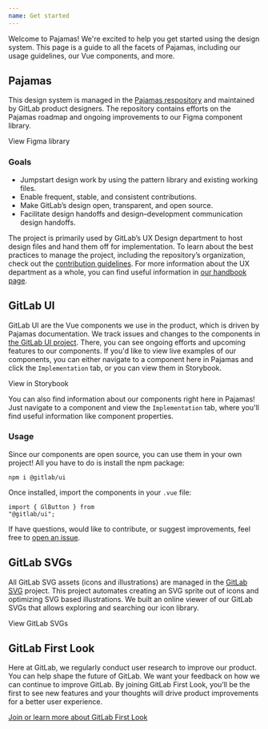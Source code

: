 ```yaml
---
name: Get started
---
```


Welcome to Pajamas! We're excited to help you get started using the design system. This page is a guide to all the facets of Pajamas, including our usage guidelines, our Vue components, and more.

## Pajamas

This design system is managed in the [Pajamas respository](https://gitlab.com/gitlab-org/gitlab-services/design.gitlab.com) and maintained by GitLab product designers. The repository contains efforts on the Pajamas roadmap and ongoing improvements to our Figma component library.

<div class="app-styles">
  <gl-button href="https://www.figma.com/file/qEddyqCrI7kPSBjGmwkZzQ/Component-library" target="_blank">View Figma library<gl-icon name="external-link" class="gl-ml-2" /></gl-button>
</div>

### Goals

- Jumpstart design work by using the pattern library and existing working files.
- Enable frequent, stable, and consistent contributions.
- Make GitLab’s design open, transparent, and open source.
- Facilitate design handoffs and design–development communication design handoffs.

The project is primarily used by GitLab’s UX Design department to host design files and hand them off for implementation. To learn about the best practices to manage the project, including the repository’s organization, check out the [contribution guidelines](https://gitlab.com/gitlab-org/gitlab-design/blob/master/CONTRIBUTING.md). For more information about the UX department as a whole, you can find useful information in [our handbook page](https://about.gitlab.com/handbook/engineering/ux/).

## GitLab UI

GitLab UI are the Vue components we use in the product, which is driven by Pajamas documentation. We track issues and changes to the components in [the GitLab UI project](https://gitlab.com/gitlab-org/gitlab-ui). There, you can see ongoing efforts and upcoming features to our components. If you'd like to view live examples of our components, you can either navigate to a component here in Pajamas and click the `Implementation` tab, or you can view them in Storybook.

<div class="app-styles">
  <gl-button href="https://gitlab-org.gitlab.io/gitlab-ui/?path=/story/base-accordion--default" target="_blank">View in Storybook<gl-icon name="external-link" class="gl-ml-2" /></gl-button>
</div>

You can also find information about our components right here in Pajamas! Just navigate to a component and view the `Implementation` tab, where you'll find useful information like component properties.

### Usage

Since our components are open source, you can use them in your own project! All you have to do is install the npm package:

<code class="gl-p-4 gl-mb-2 w-100">npm i @gitlab/ui</code>

Once installed, import the components in your `.vue` file:

<code class="gl-p-4 gl-mb-2 w-100">import { GlButton } from "@gitlab/ui";</code>

If have questions, would like to contribute, or suggest improvements, feel free to [open an issue](https://gitlab.com/gitlab-org/gitlab-ui/-/issues?sort=priority&state=opened).

## GitLab SVGs

All GitLab SVG assets (icons and illustrations) are managed in the [GitLab SVG](https://gitlab.com/gitlab-org/gitlab-svgs) project. This project automates creating an SVG sprite out of icons and optimizing SVG based illustrations. We built an online viewer of our GitLab SVGs that allows exploring and searching our icon library.

<div class="app-styles">
  <gl-button href="http://gitlab-org.gitlab.io/gitlab-svgs/" target="_blank">View GitLab SVGs<gl-icon name="external-link" class="gl-ml-2" /></gl-button>
</div>

## GitLab First Look

Here at GitLab, we regularly conduct user research to improve our product. You can help shape the future of GitLab. We want your feedback on how we can continue to improve GitLab. By joining GitLab First Look, you’ll be the first to see new features and your thoughts will drive product improvements for a better user experience.

[Join or learn more about GitLab First Look](https://about.gitlab.com/community/gitlab-first-look/index.html)
